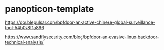 # panopticon-template

https://doublepulsar.com/bpfdoor-an-active-chinese-global-surveillance-tool-54b078f1a896

https://www.sandflysecurity.com/blog/bpfdoor-an-evasive-linux-backdoor-technical-analysis/
